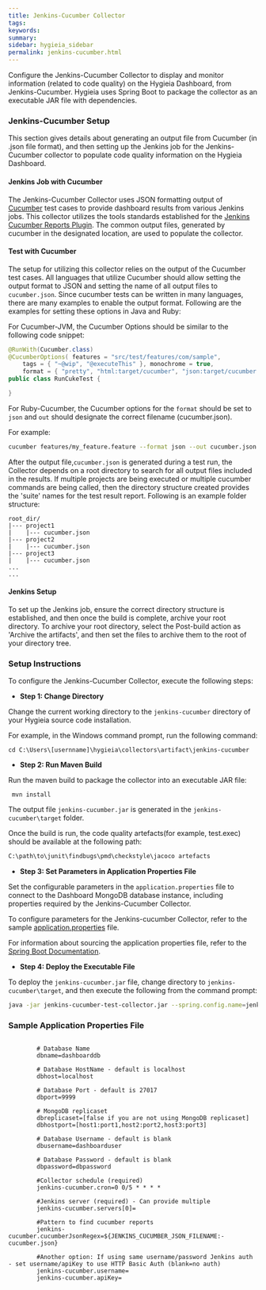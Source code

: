 ```yaml
---
title: Jenkins-Cucumber Collector
tags:
keywords:
summary:
sidebar: hygieia_sidebar
permalink: jenkins-cucumber.html
---
```


Configure the Jenkins-Cucumber Collector to display and monitor information (related to code quality) on the Hygieia Dashboard, from Jenkins-Cucumber. Hygieia uses Spring Boot to package the collector as an executable JAR file with dependencies.

### Jenkins-Cucumber Setup

This section gives details about generating an output file from Cucumber (in .json file format), and then setting up the Jenkins job for the Jenkins-Cucumber collector to populate code quality information on the Hygieia Dashboard.

#### Jenkins Job with Cucumber

The Jenkins-Cucumber Collector uses JSON formatting output of [Cucumber](https://cucumber.io) test cases to provide dashboard results from various Jenkins jobs. This collector utilizes the tools standards established for the [Jenkins Cucumber Reports Plugin](https://wiki.jenkins-ci.org/display/JENKINS/Cucumber+Test+Result+Plugin). The common output files, generated by cucumber in the designated location, are used to populate the collector.

#### Test with Cucumber

The setup for utilizing this collector relies on the output of the Cucumber test cases. All languages that utilize Cucumber should allow setting the output format to JSON and setting the name of all output files to `cucumber.json`. Since cucumber tests can be written in many languages, there are many examples to enable the output format. Following are the examples for setting these options in Java and Ruby:

For Cucumber-JVM, the Cucumber Options should be similar to the following code snippet:
```java
@RunWith(Cucumber.class)
@CucumberOptions( features = "src/test/features/com/sample",
    tags = { "~@wip", "@executeThis" }, monochrome = true,
    format = { "pretty", "html:target/cucumber", "json:target/cucumber.json" } )
public class RunCukeTest {

}
```

For Ruby-Cucumber, the Cucumber options for the `format` should be set to `json` and `out` should designate the correct filename (cucumber.json).

For example:
```bash
cucumber features/my_feature.feature --format json --out cucumber.json
```

After the output file,`cucumber.json` is generated during a test run, the Collector depends on a root directory to search for all output files included in the results. If multiple projects are being executed or multiple cucumber commands are being called, then the directory structure created provides the 'suite' names for the test result report. Following is an example folder structure:

```
root_dir/
|--- project1
|    |--- cucumber.json
|--- project2
|    |--- cucumber.json
|--- project3
|    |--- cucumber.json
...
...
```

#### Jenkins Setup

To set up the Jenkins job, ensure the correct directory structure is established, and then once the build is complete, archive your root directory. 
To archive your root directory, select the Post-build action as 'Archive the artifacts', and then set the files to archive them to the root of your directory tree.

### Setup Instructions

To configure the Jenkins-Cucumber Collector, execute the following steps:

*   **Step 1: Change Directory**

Change the current working directory to the `jenkins-cucumber` directory of your Hygieia source code installation.

For example, in the Windows command prompt, run the following command:

```
cd C:\Users\[usernname]\hygieia\collectors\artifact\jenkins-cucumber
```

*   **Step 2: Run Maven Build**

Run the maven build to package the collector into an executable JAR file:

```
 mvn install
```

The output file `jenkins-cucumber.jar` is generated in the `jenkins-cucumber\target` folder.

Once the build is run, the code quality artefacts(for example, test.exec) should be available at the following path:

```bash
C:\path\to\junit\findbugs\pmd\checkstyle\jacoco artefacts
```

*   **Step 3: Set Parameters in Application Properties File**

Set the configurable parameters in the `application.properties` file to connect to the Dashboard MongoDB database instance, including properties required by the Jenkins-Cucumber Collector.

To configure parameters for the Jenkins-cucumber Collector, refer to the sample [application.properties](#sample-application-properties-file) file.

For information about sourcing the application properties file, refer to the [Spring Boot Documentation](http://docs.spring.io/spring-boot/docs/current-SNAPSHOT/reference/htmlsingle/#boot-features-external-config-application-property-files).

*   **Step 4: Deploy the Executable File**

To deploy the `jenkins-cucumber.jar` file, change directory to `jenkins-cucumber\target`, and then execute the following from the command prompt:

```bash
java -jar jenkins-cucumber-test-collector.jar --spring.config.name=jenkins-cucumber --spring.config.location=[path to application.properties file]
```

### Sample Application Properties File

```properties

		# Database Name
		dbname=dashboarddb

		# Database HostName - default is localhost
		dbhost=localhost

		# Database Port - default is 27017
		dbport=9999

		# MongoDB replicaset
		dbreplicaset=[false if you are not using MongoDB replicaset]
		dbhostport=[host1:port1,host2:port2,host3:port3]

		# Database Username - default is blank
		dbusername=dashboarduser

		# Database Password - default is blank
		dbpassword=dbpassword

		#Collector schedule (required)
		jenkins-cucumber.cron=0 0/5 * * * *

		#Jenkins server (required) - Can provide multiple
		jenkins-cucumber.servers[0]=

		#Pattern to find cucumber reports
		jenkins-cucumber.cucumberJsonRegex=${JENKINS_CUCUMBER_JSON_FILENAME:-cucumber.json}

		#Another option: If using same username/password Jenkins auth - set username/apiKey to use HTTP Basic Auth (blank=no auth)
		jenkins-cucumber.username=
		jenkins-cucumber.apiKey=
```

